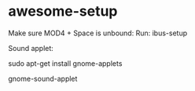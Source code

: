 # awesome-setup

Make sure MOD4 + Space is unbound:
Run: ibus-setup

Sound applet:

sudo apt-get install gnome-applets

gnome-sound-applet
